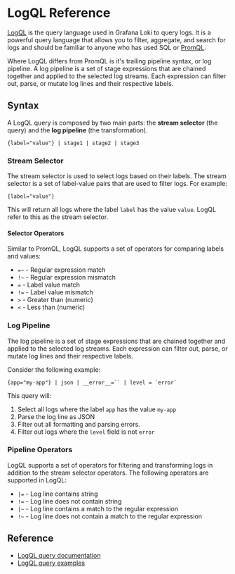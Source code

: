 # LogQL Reference

[LogQL][logql] is the query language used in Grafana Loki to query logs. It is a powerful query language that allows you to filter, aggregate, and search for logs and should be familiar to anyone who has used SQL or [PromQL](../metrics/promql.md).

Where LogQL differs from PromQL is it's trailing pipeline syntax, or log pipeline. A log pipeline is a set of stage expressions that are chained together and applied to the selected log streams. Each expression can filter out, parse, or mutate log lines and their respective labels.

[logql]: https://grafana.com/docs/loki/latest/query/

## Syntax

A LogQL query is composed by two main parts: the **stream selector** (the query) and the **log pipeline** (the transformation).

```logql
{label="value"} | stage1 | stage2 | stage3
```

### Stream Selector

The stream selector is used to select logs based on their labels. The stream selector is a set of label-value pairs that are used to filter logs. For example:

```logql
{label="value"}
```

This will return all logs where the label `label` has the value `value`. LogQL refer to this as the stream selector.

#### Selector Operators

Similar to PromQL, LogQL supports a set of operators for comparing labels and values:

- `=~` - Regular expression match
- `!~` - Regular expression mismatch
- `=` - Label value match
- `!=` - Label value mismatch
- `>` - Greater than (numeric)
- `<` - Less than (numeric)

### Log Pipeline

The log pipeline is a set of stage expressions that are chained together and applied to the selected log streams. Each expression can filter out, parse, or mutate log lines and their respective labels.

Consider the following example:

```logql
{app="my-app"} | json | __error__=`` | level = `error`
```

This query will:

1. Select all logs where the label `app` has the value `my-app`
2. Parse the log line as JSON
3. Filter out all formatting and parsing errors.
4. Filter out logs where the `level` field is not `error`

### Pipeline Operators

LogQL supports a set of operators for filtering and transforming logs in addition to the stream selector operators. The following operators are supported in LogQL:

- `|=` - Log line contains string
- `!=` - Log line does not contain string
- `|~` - Log line contains a match to the regular expression
- `!~` - Log line does not contain a match to the regular expression

## Reference

- [LogQL query documentation](https://grafana.com/docs/loki/latest/query/log_queries/)
- [LogQL query examples](https://grafana.com/docs/loki/latest/query/query_examples/)
